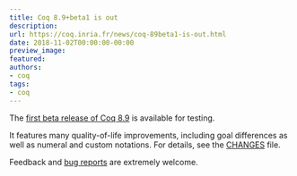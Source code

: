 ```yaml
---
title: Coq 8.9+beta1 is out
description:
url: https://coq.inria.fr/news/coq-89beta1-is-out.html
date: 2018-11-02T00:00:00-00:00
preview_image:
featured:
authors:
- coq
tags:
- coq
---
```



<p>The <a href="https://github.com/coq/coq/releases/tag/V8.9+beta1">first
beta release of Coq 8.9</a> is available for testing.</p>

<p>It features many quality-of-life improvements, including goal
differences as well as numeral and custom notations. For details, see the
<a href="https://github.com/coq/coq/blob/V8.9+beta1/CHANGES.md">CHANGES</a>
file.</p>

<p>Feedback and <a href="https://github.com/coq/coq/issues">bug
reports</a> are extremely welcome.</p>

 
